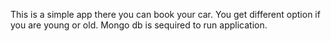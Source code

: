 This is a simple app there you can book your car. You get different option if you are young or old.
Mongo db is sequired to run application. 
